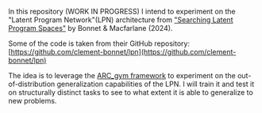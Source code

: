 In this repository (WORK IN PROGRESS) I intend to experiment on the "Latent Program Network"(LPN) architecture from ["Searching Latent Program Spaces"](https://arxiv.org/abs/2411.08706) by Bonnet & Macfarlane (2024).

Some of the code is taken from their GitHub repository: [https://github.com/clement-bonnet/lpn](https://github.com/clement-bonnet/lpn)

The idea is to leverage the [ARC_gym framework](https://github.com/SimonOuellette35/ARC_gym) to experiment on the out-of-distribution generalization capabilities of the LPN. I will train it and test it on structurally distinct tasks to see to what extent it is able to generalize to new problems.
